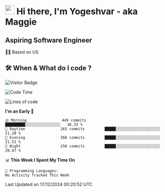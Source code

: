<h1><img src="https://emojis.slackmojis.com/emojis/images/1531849430/4246/blob-sunglasses.gif?1531849430" width="30"/> Hi there, I'm Yogeshvar - aka Maggie</h1>

## Aspiring Software Engineer
🏂🏻  Based on US 

## 🛠 When & What do I code ?  

![Visitor Badge](https://visitor-badge.feriirawann.repl.co?username=yogeshvar&repo=yogeshvar&label=Visitors&style=plastic&color=%23457BFF&contentType=svg)

<!--START_SECTION:waka-->
![Code Time](http://img.shields.io/badge/Code%20Time-2%2C919%20hrs%2051%20mins-blue)

![Lines of code](https://img.shields.io/badge/From%20Hello%20World%20I%27ve%20Written-4.1%20million%20lines%20of%20code-blue)

**I'm an Early 🐤** 

```text
🌞 Morning                449 commits         █████████░░░░░░░░░░░░░░░░   36.33 % 
🌆 Daytime                263 commits         █████░░░░░░░░░░░░░░░░░░░░   21.28 % 
🌃 Evening                266 commits         █████░░░░░░░░░░░░░░░░░░░░   21.52 % 
🌙 Night                  258 commits         █████░░░░░░░░░░░░░░░░░░░░   20.87 % 
```


📊 **This Week I Spent My Time On** 

```text
💬 Programming Languages: 
No Activity Tracked This Week
```


 Last Updated on 17/12/2024 00:20:52 UTC
<!--END_SECTION:waka-->

